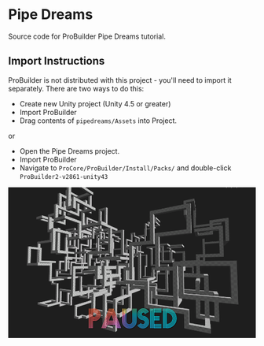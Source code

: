 Pipe Dreams
==========

Source code for ProBuilder Pipe Dreams tutorial.

## Import Instructions

ProBuilder is not distributed with this project - you'll need to import it separately.  There are two ways to do this:

- Create new Unity project (Unity 4.5 or greater)
- Import ProBuilder
- Drag contents of `pipedreams/Assets` into Project.

or

- Open the Pipe Dreams project.
- Import ProBuilder
- Navigate to `ProCore/ProBuilder/Install/Packs/` and double-click `ProBuilder2-v2861-unity43`

![](pipedreams_tutorial2.png?raw=true)